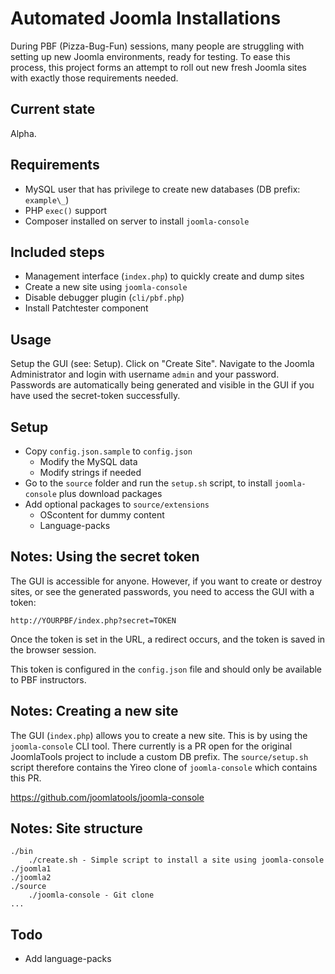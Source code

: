 # Automated Joomla Installations
During PBF (Pizza-Bug-Fun) sessions, many people are struggling with
setting up new Joomla environments, ready for testing. To ease this
process, this project forms an attempt to roll out new fresh Joomla
sites with exactly those requirements needed.

## Current state
Alpha.

## Requirements
* MySQL user that has privilege to create new databases (DB prefix: `example\_`)
* PHP `exec()` support
* Composer installed on server to install `joomla-console`

## Included steps
* Management interface (`index.php`) to quickly create and dump sites
* Create a new site using `joomla-console`
* Disable debugger plugin (`cli/pbf.php`)
* Install Patchtester component

## Usage
Setup the GUI (see: Setup). Click on "Create Site". Navigate to the Joomla Administrator and login
with username `admin` and your password. Passwords are automatically being generated and visible in the GUI
if you have used the secret-token successfully.

## Setup
* Copy `config.json.sample` to `config.json`
    * Modify the MySQL data
    * Modify strings if needed
* Go to the `source` folder and run the `setup.sh` script, to install `joomla-console` plus download packages
* Add optional packages to `source/extensions`
    * OScontent for dummy content
    * Language-packs

## Notes: Using the secret token
The GUI is accessible for anyone. However, if you want to create or destroy sites, or see the generated passwords,
you need to access the GUI with a token:

    http://YOURPBF/index.php?secret=TOKEN

Once the token is set in the URL, a redirect occurs, and the token is saved in the browser session.

This token is configured in the `config.json` file and should only be available to PBF instructors.

## Notes: Creating a new site
The GUI (`index.php`) allows you to create a new site. This is by using the `joomla-console` CLI tool.
There currently is a PR open for the original JoomlaTools project to include a custom DB prefix.
The `source/setup.sh` script therefore contains the Yireo clone of `joomla-console` which contains this PR.

https://github.com/joomlatools/joomla-console

## Notes: Site structure
```
./bin
    ./create.sh - Simple script to install a site using joomla-console
./joomla1
./joomla2
./source
    ./joomla-console - Git clone 
...
```

## Todo
* Add language-packs
